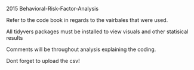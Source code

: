 
2015 Behavioral-Risk-Factor-Analysis

Refer to the code book in regards to the vairbales that were used.

All tidyvers packages must be installed to view visuals and other statisical results 

Comments will be throughout analysis explaining the coding. 

Dont forget to upload the csv!


